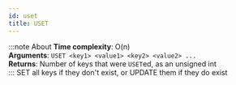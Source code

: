 ```yaml
---
id: uset
title: USET
---
```

:::note About
**Time complexity**: O(n)  
**Arguments**: `USET <key1> <value1> <key2> <value2> ...`  
**Returns**: Number of keys that were `USET`ed, as an unsigned int  
:::
SET all keys if they don't exist, or UPDATE them if they do exist